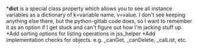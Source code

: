 *__dict__ is a special class property which allows you to see all instance
variables as a dictionary of k=variable name, v=value. I don't see keeping
anything else there, but the python-gitlab code does, so I want to remember it
as an option if I get stuck and can't figure out how I'm jacking stuff up.
*Add sorting options for listing operations in jss_helper
*Add implementation checks for objects. e.g. _canGet, _canDelete, _calList, etc.